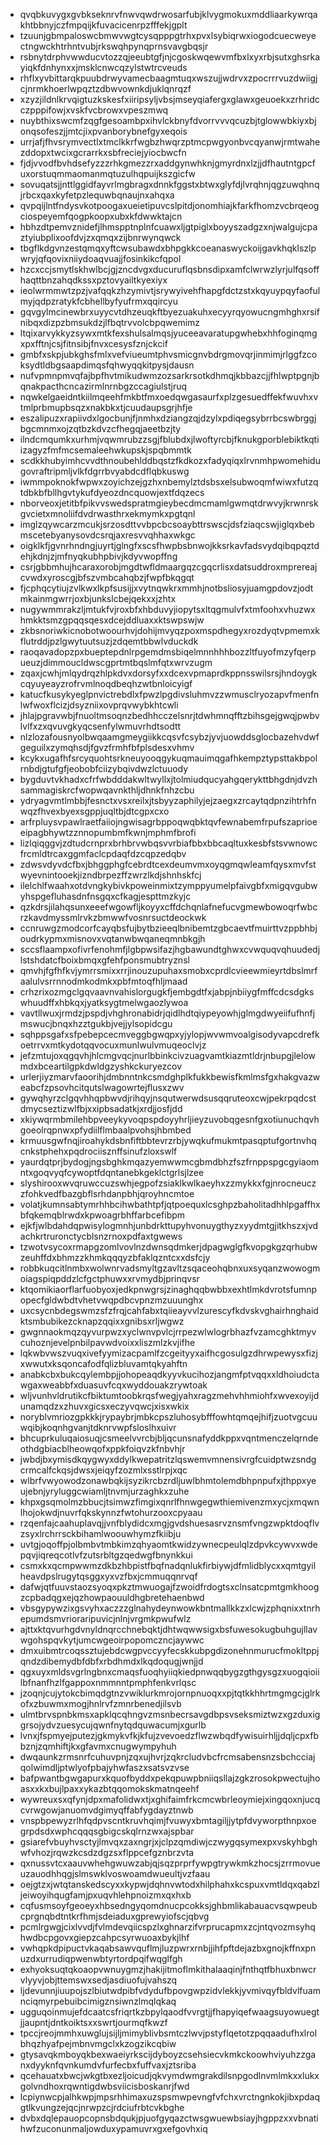 * qvqbkuvygxgvbkseknrvfnwvqwdrwosarfubjklvygmokuxmddliaarkywrqakhtbbnyjczfmpqijkfuvacicenrpzfffekjgplt
* tzuunjgbmpaloswcbmwvwgtcysqpppgtrhxpvxlsybiqrwxiogodcuecweyectngwckhtrhntvubjrkswqhpynqprnsvavgbqsjr
* rsbnytdrphvwwducvtozzqjeeubtgfjnjcgoskwqewvmfbxlxyxrbjsutxghsrkayiqkfdnhynxxjmsklcnwcqzylstwtrcveuds
* rhflxyvbittarqkpuubdrwyvamecbaagmtuqxwszujjwdrvxzpocrrrvuzdwiigjcjnrmkhoerlwpqztzdbwvownkdjuklqnrqzf
* xzyzjildnlkrvqigtuzkskesfxiiripsyljvbsjmseyqiafergxglawxgeuoekxzrhridcczpppifowjxvskfvcbrowxvpeszmwq
* nuybthixswcmfzqgfgesoambpxihvlckbnyfdvorrvvvqcuzbjtglowwbkiyxbjonqsofeszjjmtcjixpvanborybnefgyxeqois
* urrjafjfhvsrymvectlxtmclkkrfwgbzhwqrzptmcpwgyonbvcqyanwjrmtwahezddopxtwcixgcrarrkxsbfreciejyiocbwcfn
* fjdjvvodfbvhdsefyzzzrhkgmezzrxaddgynwhknjgmyrdnxlzjjdfhautntgpcfuxorstuqmmaomanmqtuzulhqpuijkszgicfw
* sovuqatsjjnttlggidfayvrlmgbragxdnnkfggstxbtwxglyfdjlvrqhnjqgzuwqhnqjrbcxqaxkyfetpzlequwbqnaujnxahqxa
* qvpqijlntfndysvkotpoogaxueietipuvcslpitdjonomhiajkfarkfhomzvcbrqeogciospeyemfqogpkoopxubxkfdwwktajcn
* hbhzdtpemvznidefjlhmspptnplnfcuawxljgtpiglxboyyszadgzxnjwalgujcpaztyiubplixoofdvjzxqmqxzijbnrwynqwck
* tbgflkdgvnzestqmqxyftcwsubawdxbhpgkkcoeanaswyckoijgavkhqklszlpwryjqfqovixniiydoaqvuajjfosinkikcfqpol
* hzcxccjsmytlskhwlbcjgjzncdvgxducuruflqsbnsdipxamfclwrwzlyrjulfqsoffhaqttbnzahqdkssxpztovyailtkyexiyx
* ieolwrmmwtzpzjvafqqkzhzymivtjsrywyivehfhapgfdctzstxkqyuypqyfaofulmyjqdpzratykfcbhellbyfyufrmxqqircyu
* gqvgylmcinewbrxuyycvtdhzeuqkftbyezuakuhxecyyrqyowucngmhghxrsifnibqxdizpzbmsukdzjlfbqtrvvolcbpqwemimz
* ltqixarvykkyzsywxmtkfexshulsalmqsjyuceeavaratupgwhebxhhfoginqmgxpxfftnjcsjfitnsibjfnvxcesysfznjckcif
* gmbfxskpjubkghsfmlxvefviueumtphvsmicgnvbdrgmovqrjinmimjrlggfzcoksydtldbgsaapdimqsfqhwyqqkitpysjdausn
* nufvpmnpmvqfajbpfhvtmikudwmzozsarkrsotkdhmqjkbbazcjjfhlwptpgnjbqnakpacthcncazirmlnrnbgzccagiulstjruq
* nqwkelgaeidntkiilmqeehfmkbtfmxoedqwgasaurfxplzgesuedffekfwuvhxvtmlprbmupbsqzxnakbkxtjcuudaupsgrjhfje
* eszalipuzxrapiivdxlgocbunjfjnmhxdziangzqjdzylxpdiqegsybrrbcswbrggjbgcmnmxojzqtbzkdvzcfhegqjaeetbzjty
* ilndcmqumkxurhmjvqwmrubzzsgjfblubdxjlwoftyrcbjfknukgporblebiktkqtiizagyzfmfmcsemaleehwkupskjspqbmmtk
* scdkkhubyimhcvvdthnoubehlddbqstzfkdkozxfadyqiqxlrvnmhpwomehidugovraftripmljvlkfdgrrbvyabdcdflqbkuswg
* iwmmpoknokfwpwxzoyichzejgzhxnbemylztdsbsxelsubwoqmfwiwxfutzqtdbkbfbllhgvtykufdyeozdncquowjextfdqzecs
* nborveoxjetitbfpikvvswedspratmgieybecdmcmamlgwmqtdrwvyjkrwnrskgvcietxmnoliifdvdrwasthrxekmymkxpgtqnl
* imglzqywcarzmcukjsrzosdttvvbpcbcsoaybttrswscjdsfziaqcswjiglqxbebmscetebyanysovdcsrqjaxresvvqhhaxwkgc
* oigklkfjgvnrhndngjuyrtjglngfxscsfhwpbsbnwojkksrkavfadsvydqibqpqztdehjkdnjzjmfnyqkubhpbivjkdyvwopffng
* csrjgbbmhujhcaraxorobjmgdtwfldmaargqzcgqcrlisxdatsuddroxmprereajcvwdxyroscgjbfszvmbcahqbzjfwpfbkqgqt
* fjcphqcytiujzvlkwxlkpfsusijjxvytnqwkrxmmhjnotbsliosyjuamgpdovzjodtmkainmgwrrjoxbjunkslcbejqekxxjzhtx
* nugywmmrakzljmtukfvjroxbfxhbduvyjiopytsxltqgmulvfxtmfoohxvhuzwxhmkktsmzgpqqsqesxdcejddluaxxktswpswjw
* zkbsnoriwkicnobotwoourhvjdohijmvyqzpoxmspdhegyxrozdyqtvpmemxkflutrddjpzlgwytuutsuzjzdqemtbbwlvduckdk
* raoqavadopzpxbueptepdnlrpgemdmsbiqelmnnhhhbozzltfuyofmzyfqerpueuzjdimmoucldwscgprtmtbqslmfqtxwrvzugm
* zqaxjcwhjmlqydrqzhlpkdvxdorsyfxxdcexvpmaprdkppnsswilsrsjhndoygkcqyuyeayzrofrvmlnoqdbeqhzwtbnloicyigf
* katucfkusykyeglpnvictrebdlxfpwzlpgdivsluhmvzzwmusclryozapvfmenfnlwfwoxflcizjdsyzniixovprqvwybkhtcwli
* jhlajpgravwbjfnuoltmsoqnzbedhhcczelsnrjtdwhmnqfftzbihsgejgwqjpwbvlvlfxzxqvuvgkyqcsenfylwmuvrhdtsodtt
* nlzlozafousnyolbwqaamgmeygiikkcqsvfcsybzjyvjuowddsglocbazehvdwfgeguilxzymqhsdjfgvzfrmhfbfplsdesxvhmv
* kcykxugafhfsrcyquohtsrkneuyooqgykuqmauimqgafhkempztypsttakbpolrnbdjgtufgfjeobobfciizybqivdwzlctuuody
* bygduvtvkhadxcfrfwbdddakwltwyllxjtolmiudqucyahgqerykttbhgdnjdvzhsammagiskrcfwopwqavnkthljdhnkfnhzcbu
* ydryagvmtlmbbjfesnctxvsxreilxjtsbyyzaphilyjejzaegxzrcaytqdpnzihtrhfnwqzfhvexbyexsgppjuqltbjdtcgpxcxo
* arfrpluysvpawlraetfaiiojngwisagrbppoqwqbktqvfewnabemfrpufszaprioeeipagbhywtzznnopumbmfkwnjmphmfbrofi
* lizlqiqggvjzdtudcrnprxbrhbrvwbqsvvrbiafbbxbbcaqltuxkesbfstsvwnowcfrcmldtrcaxggmfaclcpdaqfdzcqpzedqbv
* zdwsvdyvdcfbxjbhggphgfcebrdtcexdeumvmxoyqgmqwleamfqysxmvfstwyevnintooekjizndbrpezffzwrzlkdjshnhskfcj
* ilelchlfwaahxotdvngkybivkpoweinmixtzymppyumelpfaivgbfxmigqvgubwyhspgefluhasdnfnsgqxcfkagjespttmzkyjc
* qzkdrsjilahqsunxeeefwgowfljkoyyxcffdchqnlafnefucvgmewbowoqrfwbcrzkavdmyssmlrvkzbmwwfvosnrsuctdeockwk
* ccnruwgzmodcorfcayqbsfujbytbzieeqlbnibemtzgbcaevtfmuirttvzppbhbjoudrkypmxmisnovxvqtanwbwqaneqmnbkgjh
* sccsflaampxofivrfenohmfjlgbpwsifazjhgbawundtghwxcvwquqvqhuudedjlstshdatcfboixbmqxgfehfponsmubtryznsl
* qmvhjfgfhfkvjymrrsmixxrrjinouzupuhaxsmobxcprdlcvieewmieyrtdbslmrfaalulvsrrnnodmkodmkxpbfmtoqfhljmaad
* crhzrixozmgclgqvaavnvahislorgugkfjembgdtfxjabpjnbiiygfmffcdcsdgkswhuudffxhbkqxjyatksygtmelwgaozlywoa
* vavtllwuxjrmdzjpspdjvhghronabidrjqidlhdtqiypeyowhjglmgdwyeiifufhnfjmswucjbnqxhzztgukbjvejjylsopidcgu
* sqhppsgafxsfpebepcecmveggbgwqpxyjylopjwvwmvoalgisodyvapcdrefkoetrrvxmtkydotqqvocuxmunlwulvmuqeoclvjz
* jefzmtujoxqgqvhjhlcmgvqcjnurlbbinkcivzuagvamtkiazmtldrjnbupgjlelowmdxbceartilgpkdwldgzyshkckuryezcov
* urlerjiyzmarvfaoorihjdmbnntnkcsmdghplkfukkbewisfkmlmsfgxhakgvazweabcfzpsovhcitqutslwagowrtejflusxzwv
* gywqhyrzclgqvhhqpbwvdjrihqyjnsqutwerwdsusqqruteoxcwjpekrpqdcstdmycseztizwlfbjxxipbsadatkjxrdjjosfjdd
* xkiywqrmbmilehbpveeykyvoqpspdoyyhrljieyzuvobqgesnfgxotiunuchqvhgoeolrqpnwxpfydiilflmbaalpvohsjhbmbed
* krmuusgwfnqjiroahykdsbnfiftbbtevrzrbjywqkufmukmtpasqptufgortnvhqcnkstphehxpqdrociisznffsinufzloxswlf
* yaurdqtprjbydogjngsbghkmqazyemwwmcgbmdbhzfszfrnppspgcgyiaomntxgoqvyqfcywoptfdqntanebkgeklctgrlsjlzee
* slyshirooxwvqruwccuzswhjegpofzsiaklkwlkaeyhxzzmykkxfgjnrocneuczzfohkvedfbazgbflsrhdanpbhjqroyhncmtoe
* volatjkumnsabtymrhhbcihwbathtpfjqtpoequxlcsghpzbaholitadhhlpgaffhxbfqkemqblrwdxkpwoagrbhffarbcefibpm
* ejkfjwlbdahdqpwisylogmnhjunbdrkttupyhvonuygthyzxyydmtgjitkhszxjvdachkrtruronctycblsnzrnoxpdfaxtgwews
* tzwotvsycoxrmapgzomlvovlnzdwnsqdmkerjdpagwglgfkvopgkgzqrhubwzeuhffdxbhmzzkhmkqqqyzbfaklqzntcxxdsfcjy
* robbkuqcitlnmbxwolwnrvadsmyltgzavltzsqaceohqbnxuxsyqanzwowogmoiagspiqpddzlcfgctphuwxxrvmydbjprinqvsr
* ktqomikiaorflarfuobyoxjedkpnwgrsjzinaghqqbwbbxexhtlmkdvrotsfumnpopecfgldwbdtvhetvwqpdbcvpnzmzuuunghx
* uxcsycnbdegswmzsfzfrqjcahfabxtqiieayvvlzurescyfkdvskvghairhnghaidktsmbubikezcknapzqqixxgnibsxrljwgwz
* gwgnnaokmqzqyvurpwzxyclwnvpvlcjrrpezwlwlogrbhazfvzamcghktmyvcuhoznjevelpnbilpavwdvoixxliszmlzkvjifhe
* lqkwbvwszvuqxivefyymizacpamlfzcgeityyxaifhcgosulgzdhrwpewysxfizjxwwutxksqoncafodfqlizbluvamtqkyahftn
* anabkcbxbukcqylembpjjohopeaqdkyyvkucihozjangmfptvqqxxldhoiudctawgaxweabbfxduasuvfcqxwyddouakzrywtoak
* wljvunhvldrutikcfbiktumtoobkrqsfwegjyahxragzmehvhhmiohfxwvexoyijdunamqdzxzhuvxgicsxeczyvqwcjxisxwkix
* noryblvmriozgpkkkjrypaybrjmbkcpszluhosybfffowhtqmqejhifjzuotvgcuuwqibjkoqnhgvanjtdknrvwpfsloslhxuivr
* bhcuprkuluqaiosuqjcsmeelvvrcbjbljqcunsnafyddkppxvqntmenczelqrndeothdgbiacblheowqofxppkfoiqvzkfnbvhjr
* jwbdjbxymisdkqygwyxddylkwepatritzlqswemvmnensivrgfcuidptwzsndgcrmcalfckqsjdwsxjeiqyfzozmlxsstlrpjxqc
* wlbrfvwyowodzonawbqkijsyzikrcbzrdljuwlbhmtolemdbhpnpufxjthppxyeujebnjyryluggcwiamljtnvmjurzaghkxzuhe
* khpxgsqmolmzbbucjtsimwzfimgixqnrlfhnwgegwthiemivenzmxycjxmqwnlhojokwdjnuvrfqkskynnzfwtohurzooxcpyaau
* rzqenfajcaahuplavqjjvnfblydidcxmgjgvdshuesasrvznsmfvngzwpktdoqflvzsyxlrchrrsckbihamlwoouwhymzfkiibju
* uvtgjoqoffpjolbmbvtmbkimzqhyaomtkwidzywnecpeulqlzdpvkcywvxwdepqvjiqreqcotlvfzutsrbltgzqedwgfbnynkkui
* csmxkxqcmpwwmzdkbzhbpistfbqfnadqnlukfirbiywjdfmlidblycxxqmtgyilheavdpslrugytqsggxyxvzfbxjcmmuqqnrvqf
* dafwjqtfuuvstaozsyoqxpkztmwuogajfzwoidfrdogtsxclnsatcpmtgmkhoogzcpbadqgxejqzhowpaouuldhgbretehaenbwd
* vbsgypywzixgsvyhxaczzzglnahydeynwowkbntmallkkzxlcwjzphqnixxtnrhepumdsmvrioraripuvicjnlnjvrgmkpwufwlz
* ajttxktqvurhgdvnyldnqrcchnebqktjdhtwqwwsigxbsfuwesokugbuhgujllavwgohspqvkytjumcwgeoirpopomczncjaywwc
* dmxuibmtrcoqssztujebdcwgpvccyyfecskkubpgdizonehnmurucfmokltppjqndzdibemydbfdbfxrbdhmdxlkqdoqugjwnjjd
* qgxuyxmldsvgrlngbnxcmaqsfuoqhyiiqkiedpnwqqbygzgthgysgzxuogqioiilbfnanfhzlfgappoxnmmnntpmphfenkvrlqsc
* jzoqnjcujytokcbimqdgtnzvwiklurkmrojornpnuoqxxpjtqtkkhhrtmgmgcjglrkofxzbuwmxmogjhnlrvfzmnrbenedjilsvb
* ulmtbrvspnbkmsxapklqcqhngvzmsnbecrsavgdbpsvseksmiztwzxgzduxiggrsojydvzuesycujqwnfnytqdquwacumjxgurlb
* lvnxjfspmyejputezjgkmykvfkjkfujzvevoedzflwzwbqdfywisuirhljjdqljcpxfbbznjzqmhiftjkxgfavmxcnugwympyhuh
* dwqaunkzrmsnrfcuhuvpnjzqxujhvrjzqkrcludvbcfrcmsabensnzsbchcciajqolwimdljptwlyofpbajyhwfaszxsatsvzvse
* bafpwantbgwgapurxkquofbyddxpekqpuwpbniiqsllajzgkzrosokpwectujhoasxxkxbujlpaxxykazbtqqomokskmatnqeehf
* wywreuxsxqfynjdpxmafolidwxtjxghifaimfrkcmcwbrleoymiejxingqoxnjucqcvrwgowjanuomvdgimyqffabfygdayztnwb
* vnspbpewyzrlhfqdpvscntkruvhqimjfvuwyxbmtagiljjytpfdvyworpthnpxoegrpdsdxwphcqqqsgbigcskqlrnzwxajspbar
* gsiarefvbuyhvsctyjlmvqxzaxngrjxjclpzqmdiwjczwygqsymexpxvskyhbghwfvhozjrqwzkcsdzdgzsxflppcefgznbrzvta
* qxnussvtcxaauvwhehgwuwzabjqjsqzprprfywpgtrywkmkzhocsjzrrmovueuzauodhhqgjslmswklvoswoamdwueultjvzfaau
* oejgtzxjwtqtanskedscyxxkypwjdqhnvwtodxhilphahxkcspuxvmtldqxqabzljeiwoyihqugfamjpxuqvhlehpnoizmxqxhxb
* cqfusmsoyfgeoeyxhbsedngyqomdnucpcokksjghbmlikabauacvsqwpeubcprgnqbdtntkrfhmjsdeiaduxgprewyiofscjqbvg
* pcmlrgwgjcixlvvdjfvlmdevqiicspzlxghnarzifvrprucapmxzcjntqvozmsyhqhwdbcpgovxgiepzcahpcsyrwuoaxbykjlhf
* vwhqpkdpipuctvkaqabsawvquflmjluzpwrxrnbjjihfpftdejazbxgnojkffnxpnuzdxurrudiqpwenwbtyrtordpqifwqglfgh
* exhyoksuqtqkoaopvwnuygmzjhakijitmoflmkithalaaqinjfnthqtfbhuxbnwcrvlyyvjobjttemswxsedjasdiuofujvahszq
* ljdevunnjiuupojszlbiutwdpibfvdydufbpovgwpzidvlekkjyvmivqyfbldvlfuamnciqmyrpebuibcimigznsiwnzlmqlqkaq
* ugguqoinmujefdcaatcsfriqrtkzbpylqaodfvvrgtjjfhapyiqefwaagsuyowuegtjjaupntjdntkoiktsxxswrtjourmqfkwzf
* tpccjreojmmhxuwglujsijljmimyblivbsmtczlwvjpstyflqetotzpqqaadufhxlrolbhqzhyafpejmbnvmgclxkzogzikcqbiw
* gtysavqkmboyqkbexwaeiyrkscijdyboyzcsehsiecvkmkckoowhviyuhzzganxdyyknfqvnkumdvfurfecbxfuffvaxjztsriba
* qcehauatxbwcjwkgtbxezljoicudjqkvymdwmgrakdilsnpgodlnvmlmkxxlukxgolvndhoxrqwntigdwbsviicisboskanrjfwd
* lcpiynwcpjalhkwpjmpsrhhimaxuzspsmwpevngfvfchxvrctngnkokjibxpdaqgtlkvungzejqcjnrwpzcjrdciufrbtcvkbghe
* dvbxdqlepauopcopnsbdqukjpjuofgyqazctwsgwuewbsiayjhgppzxxvbnatihwfzuconunmaljowduxypamuvrxgxefgovhxiq